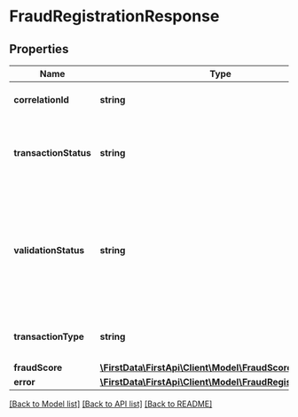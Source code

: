 # FraudRegistrationResponse

## Properties
Name | Type | Description | Notes
------------ | ------------- | ------------- | -------------
**correlationId** | **string** | The value used to track the transaction. | [optional] 
**transactionStatus** | **string** | Status of the transaction. Valid values are &#39;Not Processed&#39; and &#39;Scored successfully&#39; | [optional] 
**validationStatus** | **string** | If status returned is \&quot;failure\&quot;, input validation errors occurred. Please refer to the \&quot;Errors Section\&quot; for more info. Valid values are &#39;success&#39; and &#39;failed&#39;. | [optional] 
**transactionType** | **string** | The transactionType provided in request. | [optional] 
**fraudScore** | [**\FirstData\FirstApi\Client\Model\FraudScore**](FraudScore.md) |  | [optional] 
**error** | [**\FirstData\FirstApi\Client\Model\FraudRegistrationError**](FraudRegistrationError.md) |  | [optional] 

[[Back to Model list]](../README.md#documentation-for-models) [[Back to API list]](../README.md#documentation-for-api-endpoints) [[Back to README]](../README.md)


